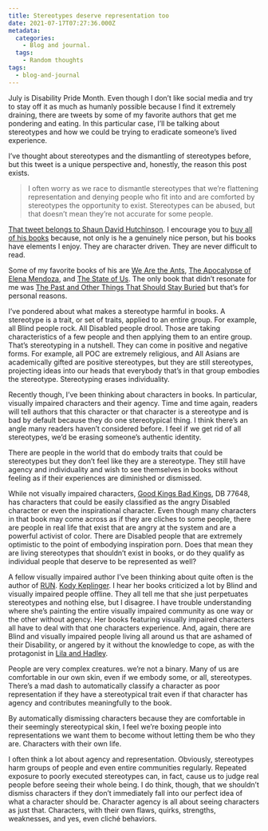 ```yaml
---
title: Stereotypes deserve representation too
date: 2021-07-17T07:27:36.000Z
metadata:
  categories:
    - Blog and journal.
  tags:
    - Random thoughts
tags:
  - blog-and-journal
---
```


July is Disability Pride Month. Even though I don’t like social media and try to stay off it as much as humanly possible because I find it extremely draining, there are tweets by some of my favorite authors that get me pondering and eating. In this particular case, I’ll be talking about stereotypes and how we could be trying to eradicate someone’s lived experience.

I’ve thought about stereotypes and the dismantling of stereotypes before, but this tweet is a unique perspective and, honestly, the reason this post exists.

> I often worry as we race to dismantle stereotypes that we’re flattening representation and denying people who fit into and are comforted by stereotypes the opportunity to exist. Stereotypes can be abused, but that doesn’t mean they’re not accurate for some people.

[That tweet belongs to Shaun David Hutchinson](https://twitter.com/ShaunieDarko/status/1413192430791233541). I encourage you to [buy all of his books](https://shaundavidhutchinson.com/books/) because, not only is he a genuinely nice person, but his books have elements I enjoy. They are character driven. They are never difficult to read.

Some of my favorite books of his are [We Are the Ants](http://shaundavidhutchinson.com/books/we-are-the-ants/), [The Apocalypse of Elena Mendoza](http://shaundavidhutchinson.com/books/the-apocalypse-of-elena-mendoza/), and [The State of Us](http://shaundavidhutchinson.com/books/the-state-of-us/). The only book that didn’t resonate for me was [The Past and Other Things That Should Stay Buried](http://shaundavidhutchinson.com/books/the-past-and-other-things-that-should-stay-buried/) but that’s for personal reasons.

I’ve pondered about what makes a stereotype harmful in books. A stereotype is a trait, or set of traits, applied to an entire group. For example, all Blind people rock. All Disabled people drool. Those are taking characteristics of a few people and then applying them to an entire group. That’s stereotyping in a nutshell. They can come in positive and negative forms. For example, all POC are extremely religious, and All Asians are academically gifted are positive stereotypes, but they are still stereotypes, projecting ideas into our heads that everybody that’s in that group embodies the stereotype. Stereotyping erases individuality.

Recently though, I’ve been thinking about characters in books. In particular, visually impaired characters and their agency. Time and time again, readers will tell authors that this character or that character is a stereotype and is bad by default because they do one stereotypical thing. I think there’s an angle many readers haven’t considered before. I feel if we get rid of all stereotypes, we’d be erasing someone’s authentic identity.

There are people in the world that do embody traits that could be stereotypes but they don’t feel like they are a stereotype. They still have agency and individuality and wish to see themselves in books without feeling as if their experiences are diminished or dismissed.

While not visually impaired characters, [Good Kings Bad Kings](https://www.overdrive.com/media/1313419/good-kings-bad-kings), DB 77648, has characters that could be easily classified as the angry Disabled character or even the inspirational character. Even though many characters in that book may come across as if they are cliches to some people, there are people in real life that exist that are angry at the system and are a powerful activist of color. There are Disabled people that are extremely optimistic to the point of embodying inspiration porn. Does that mean they are living stereotypes that shouldn’t exist in books, or do they qualify as individual people that deserve to be represented as well?

A fellow visually impaired author I’ve been thinking about quite often is the author of [RUN](https://www.overdrive.com/media/2703204/run). [Kody Keplinger](https://www.overdrive.com/creators/540340/kody-keplinger). I hear her books criticized a lot by Blind and visually impaired people offline. They all tell me that she just perpetuates stereotypes and nothing else, but I disagree. I have trouble understanding where she’s painting the entire visually impaired community as one way or the other without agency. Her books featuring visually impaired characters all have to deal with that one characters experience. And, again, there are Blind and visually impaired people living all around us that are ashamed of their Disability, or angered by it without the knowledge to cope, as with the protagonist in [Lila and Hadley](https://www.overdrive.com/media/5384714/lila-and-hadley).

People are very complex creatures. we’re not a binary. Many of us are comfortable in our own skin, even if we embody some, or all, stereotypes. There’s a mad dash to automatically classify a character as poor representation if they have a stereotypical trait even if that character has agency and contributes meaningfully to the book.

By automatically dismissing characters because they are comfortable in their seemingly stereotypical skin, I feel we’re boxing people into representations we want them to become without letting them be who they are. Characters with their own life.

I often think a lot about agency and representation. Obviously, stereotypes harm groups of people and even entire communities regularly. Repeated exposure to poorly executed stereotypes can, in fact, cause us to judge real people before seeing their whole being. I do think, though, that we shouldn’t dismiss characters if they don’t immediately fall into our perfect idea of what a character should be. Character agency is all about seeing characters as just that. Characters, with their own flaws, quirks, strengths, weaknesses, and yes, even cliché behaviors.
